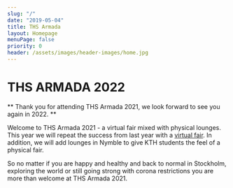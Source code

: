 ```yaml
---
slug: "/"
date: "2019-05-04"
title: THS Armada
layout: Homepage
menuPage: false
priority: 0
header: /assets/images/header-images/home.jpg
---
```


# THS ARMADA 2022
** Thank you for attending THS Armada 2021, we look forward to see you again in 2022. **

<div class="info-border-box">

Welcome to THS Armada 2021 - a virtual fair mixed with physical lounges. 
This year we will repeat the success from last year with a [virtual fair](https://event.armada.nu/). In addition, we will add lounges in Nymble to give KTH students the feel of a physical fair. 

So no matter if you are happy and healthy and back to normal in Stockholm, exploring the world or still going strong with corona restrictions you are more than welcome at THS Armada 2021. 

</div>

